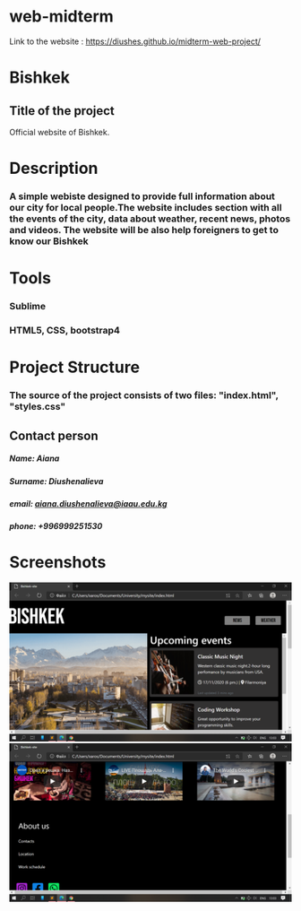 # web-midterm

Link to the website :
https://diushes.github.io/midterm-web-project/

# Bishkek

## Title of the project
Official website of Bishkek.

# Description
### A simple webiste designed to provide full information about our city for local people.The website includes section with all the events of the city, data about weather, recent news, photos and videos. The website will be also help foreigners to get to know our Bishkek

# Tools 
### Sublime 
### HTML5, CSS, bootstrap4

# Project Structure
### The source of the project consists of two files: "index.html", "styles.css"


## Contact person
##### Name: Aiana
##### Surname: Diushenalieva
##### email: aiana.diushenalieva@iaau.edu.kg
##### phone: +996999251530

# Screenshots
![image](Screenshots/pic1.png)
![image](Screenshots/pic2.png)

